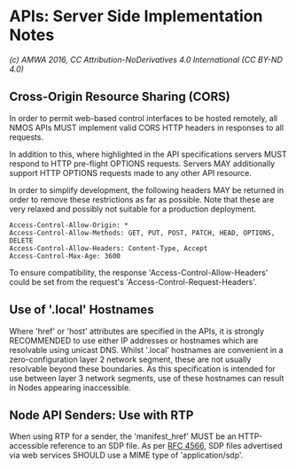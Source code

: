 # APIs: Server Side Implementation Notes

_(c) AMWA 2016, CC Attribution-NoDerivatives 4.0 International (CC BY-ND 4.0)_

## Cross-Origin Resource Sharing (CORS)

In order to permit web-based control interfaces to be hosted remotely, all NMOS APIs MUST implement valid CORS HTTP headers in responses to all requests.

In addition to this, where highlighted in the API specifications servers MUST respond to HTTP pre-flight OPTIONS requests. Servers MAY additionally support HTTP OPTIONS requests made to any other API resource.

In order to simplify development, the following headers MAY be returned in order to remove these restrictions as far as possible. Note that these are very relaxed and possibly not suitable for a production deployment.

```http
Access-Control-Allow-Origin: *
Access-Control-Allow-Methods: GET, PUT, POST, PATCH, HEAD, OPTIONS, DELETE
Access-Control-Allow-Headers: Content-Type, Accept
Access-Control-Max-Age: 3600
```

To ensure compatibility, the response 'Access-Control-Allow-Headers' could be set from the request's 'Access-Control-Request-Headers'.

## Use of '.local' Hostnames

Where 'href' or 'host' attributes are specified in the APIs, it is strongly RECOMMENDED to use either IP addresses or hostnames which are resolvable using unicast DNS. Whilst '.local' hostnames are convenient in a zero-configuration layer 2 network segment, these are not usually resolvable beyond these boundaries. As this specification is intended for use between layer 3 network segments, use of these hostnames can result in Nodes appearing inaccessible.

## Node API Senders: Use with RTP

When using RTP for a sender, the 'manifest_href' MUST be an HTTP-accessible reference to an SDP file. As per [RFC 4566](https://tools.ietf.org/html/rfc4566), SDP files advertised via web services SHOULD use a MIME type of 'application/sdp'.

